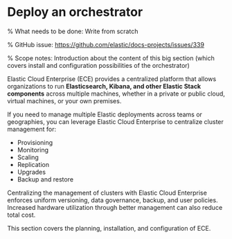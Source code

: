 # Deploy an orchestrator

% What needs to be done: Write from scratch

% GitHub issue: https://github.com/elastic/docs-projects/issues/339

% Scope notes: Introduction about the content of this big section (which covers install and configuration possibilities of the orchestrator)

Elastic Cloud Enterprise (ECE) provides a centralized platform that allows organizations to run **Elasticsearch, Kibana, and other Elastic Stack components** across multiple machines, whether in a private or public cloud, virtual machines, or your own premises.

If you need to manage multiple Elastic deployments across teams or geographies, you can leverage Elastic Cloud Enterprise to centralize cluster management for:
* Provisioning
* Monitoring
* Scaling
* Replication
* Upgrades
* Backup and restore

Centralizing the management of clusters with Elastic Cloud Enterprise enforces uniform versioning, data governance, backup, and user policies. Increased hardware utilization through better management can also reduce total cost.

This section covers the planning, installation, and configuration of ECE.
